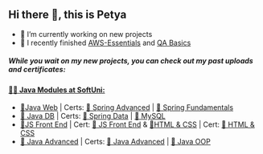 ## Hi there 👋, this is Petya

- 🔭 I’m currently working on new projects
- 🌱 I recently finished [AWS-Essentials](https://softuni.bg/trainings/5059/aws-essentials-june-2025) and [QA Basics](https://softuni.bg/trainings/5019/qa-basics-june-2025)

##### While you wait on my new projects, you can check out my past uploads and certificates:

#### [👩‍🎓 Java Modules at SoftUni:](https://softuni.bg/professions/java)
 - [📂Java Web](https://github.com/PetyaKancheva/Spring-Web) | Certs: [📃 Spring Advanced](https://softuni.bg/certificates/details/242003/6e135ef0) | [📃 Spring Fundamentals](https://softuni.bg/certificates/details/200341/05b2f40f)
 - [📂 Java DB](https://github.com/PetyaKancheva/Spring-Data) | Certs: [📃 Spring Data](https://softuni.bg/certificates/details/213096/910f83ac) | [📃 MySQL](https://softuni.bg/certificates/details/172205/a95d8b74)
- [📂JS Front End](https://github.com/PetyaKancheva/JS-Front-End) | Cert: [📃 JS Front End](https://softuni.bg/certificates/details/223913/e6cf011a) & [📂HTML & CSS](https://github.com/PetyaKancheva/HTML-CSS-Front-End) | Cert: [📃 HTML & CSS](https://softuni.bg/certificates/details/218483/d995beb1) 
 - [📂 Java Advanced](https://github.com/PetyaKancheva/Java-Courses) | Certs: [📃 Java Advanced](https://softuni.bg/certificates/details/161815/08bb3293) | [📃 Java OOP](https://softuni.bg/certificates/details/168959/b712d005)
 

 
<!--

  ####### [Web Module](https://softuni.bg/trainings/3625/programming-basics-with-java-february-2022):
February-April 2022 [:file_folder: Programming Basics with Java](https://github.com/NMKrastev/SoftUni-Java/tree/main/Basics) | ***Completed*** | *[:page_facing_up: Certificate](https://softuni.bg/certificates/details/133731/533130e3)*
**PetyaKancheva/PetyaKancheva** is a ✨ _special_ ✨ repository because its `README.md` (this file) appears on your GitHub profile.

Here are some ideas to get you started:

- 🔭 I’m currently working on ...
- 🌱 I’m currently learning ...
- 👯 I’m looking to collaborate on ...
- 🤔 I’m looking for help with ...
- 💬 Ask me about ...
- 📫 How to reach me: ...
- 😄 Pronouns: ...
- ⚡ Fun fact: ...
-->
